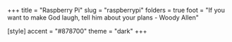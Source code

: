 +++
title = "Raspberry Pi"
slug = "raspberrypi"
folders = true
foot = "If you want to make God laugh, tell him about your plans - Woody Allen"

[style]
    accent = "#878700"
    theme = "dark"
+++
